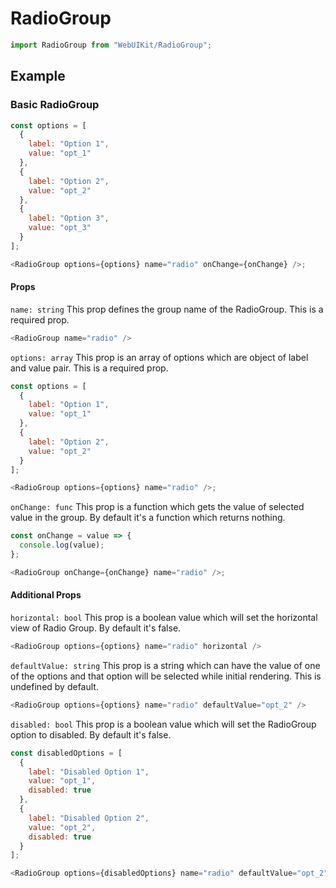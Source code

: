 # RadioGroup

```js
import RadioGroup from "WebUIKit/RadioGroup";
```

<!-- STORY -->

<!-- PROPS -->

## Example

### Basic RadioGroup

```js
const options = [
  {
    label: "Option 1",
    value: "opt_1"
  },
  {
    label: "Option 2",
    value: "opt_2"
  },
  {
    label: "Option 3",
    value: "opt_3"
  }
];

<RadioGroup options={options} name="radio" onChange={onChange} />;
```

#### Props

`name: string` This prop defines the group name of the RadioGroup. This is a required prop.

```js
<RadioGroup name="radio" />
```

`options: array` This prop is an array of options which are object of label and value pair. This is a required prop.

```js
const options = [
  {
    label: "Option 1",
    value: "opt_1"
  },
  {
    label: "Option 2",
    value: "opt_2"
  }
];

<RadioGroup options={options} name="radio" />;
```

`onChange: func` This prop is a function which gets the value of selected value in the group. By default it's a function which returns nothing.

```js
const onChange = value => {
  console.log(value);
};

<RadioGroup onChange={onChange} name="radio" />;
```

#### Additional Props

`horizontal: bool` This prop is a boolean value which will set the horizontal view of Radio Group. By default it's false.

```js
<RadioGroup options={options} name="radio" horizontal />
```

`defaultValue: string` This prop is a string which can have the value of one of the options and that option will be selected while initial rendering. This is undefined by default.

```js
<RadioGroup options={options} name="radio" defaultValue="opt_2" />
```

`disabled: bool` This prop is a boolean value which will set the RadioGroup option to disabled. By default it's false.

```js
const disabledOptions = [
  {
    label: "Disabled Option 1",
    value: "opt_1",
    disabled: true
  },
  {
    label: "Disabled Option 2",
    value: "opt_2",
    disabled: true
  }
];

<RadioGroup options={disabledOptions} name="radio" defaultValue="opt_2" />;
```
